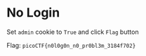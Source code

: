# No Login

Set `admin` cookie to `True` and click `Flag` button

Flag: `picoCTF{n0l0g0n_n0_pr0bl3m_3184f702}`